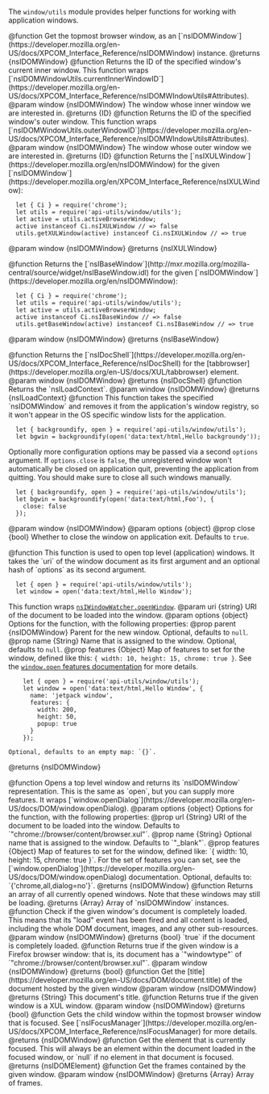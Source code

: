 <!-- This Source Code Form is subject to the terms of the Mozilla Public
   - License, v. 2.0. If a copy of the MPL was not distributed with this
   - file, You can obtain one at http://mozilla.org/MPL/2.0/. -->

The `window/utils` module provides helper functions for working with
application windows.

<api name="getMostRecentBrowserWindow">
  @function
  Get the topmost browser window, as an
  [`nsIDOMWindow`](https://developer.mozilla.org/en-US/docs/XPCOM_Interface_Reference/nsIDOMWindow) instance.
  @returns {nsIDOMWindow}
</api>

<api name="getInnerId">
  @function
  Returns the ID of the specified window's current inner window.
  This function wraps
[`nsIDOMWindowUtils.currentInnerWindowID`](https://developer.mozilla.org/en-US/docs/XPCOM_Interface_Reference/nsIDOMWIndowUtils#Attributes).
  @param window {nsIDOMWindow}
  The window whose inner window we are interested in.
  @returns {ID}
</api>

<api name="getOuterId">
  @function
  Returns the ID of the specified window's outer window.
  This function wraps
[`nsIDOMWindowUtils.outerWindowID`](https://developer.mozilla.org/en-US/docs/XPCOM_Interface_Reference/nsIDOMWIndowUtils#Attributes).
  @param window {nsIDOMWindow}
  The window whose outer window we are interested in.
  @returns {ID}
</api>

<api name="getXULWindow">
  @function
  Returns the
  [`nsIXULWindow`](https://developer.mozilla.org/en/nsIDOMWindow) for the given
  [`nsIDOMWindow`](https://developer.mozilla.org/en/XPCOM_Interface_Reference/nsIXULWindow):

      let { Ci } = require('chrome');
      let utils = require('api-utils/window/utils');
      let active = utils.activeBrowserWindow;
      active instanceof Ci.nsIXULWindow // => false
      utils.getXULWindow(active) instanceof Ci.nsIXULWindow // => true

  @param window {nsIDOMWindow}
  @returns {nsIXULWindow}
</api>

<api name="getBaseWindow">
  @function
  Returns the
  [`nsIBaseWindow`](http://mxr.mozilla.org/mozilla-central/source/widget/nsIBaseWindow.idl)
  for the given [`nsIDOMWindow`](https://developer.mozilla.org/en/nsIDOMWindow):

      let { Ci } = require('chrome');
      let utils = require('api-utils/window/utils');
      let active = utils.activeBrowserWindow;
      active instanceof Ci.nsIBaseWindow // => false
      utils.getBaseWindow(active) instanceof Ci.nsIBaseWindow // => true

  @param window {nsIDOMWindow}
  @returns {nsIBaseWindow}
</api>

<api name="getWindowDocShell">
  @function
  Returns the
[`nsIDocShell`](https://developer.mozilla.org/en-US/docs/XPCOM_Interface_Reference/nsIDocShell)
  for the [tabbrowser](https://developer.mozilla.org/en-US/docs/XUL/tabbrowser)
element.
  @param window {nsIDOMWindow}
  @returns {nsIDocShell}
</api>

<api name="getWindowLoadingContext">
  @function
  Returns the `nsILoadContext`.
  @param window {nsIDOMWindow}
  @returns {nsILoadContext}
</api>

<api name="backgroundify">
  @function
  This function takes the specified `nsIDOMWindow` and
  removes it from the application's window registry, so it won't appear
  in the OS specific window lists for the application.

      let { backgroundify, open } = require('api-utils/window/utils');
      let bgwin = backgroundify(open('data:text/html,Hello backgroundy'));

  Optionally more configuration options may be passed via a second
  `options` argument. If `options.close` is `false`, the unregistered
  window won't automatically be closed on application quit, preventing
  the application from quitting. You should make sure to close all such
  windows manually.

      let { backgroundify, open } = require('api-utils/window/utils');
      let bgwin = backgroundify(open('data:text/html,Foo'), {
        close: false
      });

  @param window {nsIDOMWindow}
  @param options {object}
    @prop close {bool}
    Whether to close the window on application exit. Defaults to `true`.
</api>

<api name="open">
  @function
  This function is used to open top level (application) windows.
  It takes the `uri` of the window document as its first
  argument and an optional hash of `options` as its second argument.

      let { open } = require('api-utils/window/utils');
      let window = open('data:text/html,Hello Window');

  This function wraps [`nsIWindowWatcher.openWindow`](https://developer.mozilla.org/en-US/docs/XPCOM_Interface_Reference/nsIWindowWatcher#openWindow%28%29).
  @param uri {string}
  URI of the document to be loaded into the window.
  @param options {object}
  Options for the function, with the following properties:
    @prop parent {nsIDOMWindow}
    Parent for the new window. Optional, defaults to `null`.
    @prop name {String}
    Name that is assigned to the window. Optional, defaults to `null`.
    @prop features {Object}
    Map of features to set for the window, defined like this:
    `{ width: 10, height: 15, chrome: true }`. See the
    [`window.open` features documentation](https://developer.mozilla.org/en/DOM/window.open#Position_and_size_features)
    for more details.

        let { open } = require('api-utils/window/utils');
        let window = open('data:text/html,Hello Window', {
          name: 'jetpack window',
          features: {
            width: 200,
            height: 50,
            popup: true
          }
        });

    Optional, defaults to an empty map: `{}`.
  @returns {nsIDOMWindow}
</api>

<api name="openDialog">
  @function
  Opens a top level window and returns its `nsIDOMWindow` representation.
  This is the same as `open`, but you can supply more features.
  It wraps [`window.openDialog`](https://developer.mozilla.org/en-US/docs/DOM/window.openDialog).
  @param options {object}
  Options for the function, with the following properties:
    @prop url {String}
    URI of the document to be loaded into the window.
    Defaults to `"chrome://browser/content/browser.xul"`.
    @prop name {String}
    Optional name that is assigned to the window. Defaults to `"_blank"`.
    @prop features {Object}
    Map of features to set for the window, defined like:
    `{ width: 10, height: 15, chrome: true }`. For the set of features
    you can set, see the [`window.openDialog`](https://developer.mozilla.org/en-US/docs/DOM/window.openDialog)
    documentation. Optional, defaults to: `{'chrome,all,dialog=no'}`.
  @returns {nsIDOMWindow}
</api>

<api name="windows">
  @function
  Returns an array of all currently opened windows.
  Note that these windows may still be loading.
  @returns {Array}
  Array of `nsIDOMWindow` instances.
</api>

<api name="isDocumentLoaded">
  @function
  Check if the given window's document is completely loaded.
  This means that its "load" event has been fired and all content
  is loaded, including the whole DOM document, images,
  and any other sub-resources.
  @param window {nsIDOMWindow}
  @returns {bool}
  `true` if the document is completely loaded.
</api>

<api name="isBrowser">
  @function
  Returns true if the given window is a Firefox browser window:
  that is, its document has a `"windowtype"` of `"chrome://browser/content/browser.xul"`.
  @param window {nsIDOMWindow}
  @returns {bool}
</api>

<api name="getWindowTitle">
  @function
  Get the [title](https://developer.mozilla.org/en-US/docs/DOM/document.title)
  of the document hosted by the given window
  @param window {nsIDOMWindow}
  @returns {String}
  This document's title.
</api>

<api name="isXULBrowser">
  @function
  Returns true if the given window is a XUL window.
  @param window {nsIDOMWindow}
  @returns {bool}
</api>

<api name="getFocusedWindow">
  @function
  Gets the child window within the topmost browser window that is focused.
  See
  [`nsIFocusManager`](https://developer.mozilla.org/en-US/docs/XPCOM_Interface_Reference/nsIFocusManager)
  for more details.
  @returns {nsIDOMWindow}
</api>

<api name="getFocusedElement">
  @function
  Get the element that is currently focused.
  This will always be an element within the document
  loaded in the focused window, or `null` if no element in that document is
  focused.
  @returns {nsIDOMElement}
</api>

<api name="getFrames">
  @function
  Get the frames contained by the given window.
  @param window {nsIDOMWindow}
  @returns {Array}
  Array of frames.
</api>


